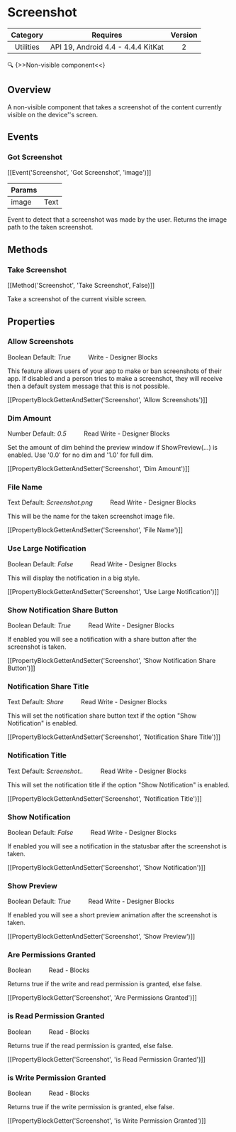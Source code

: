 # Screenshot

| Category | Requires | Version |
|:--------:|:-------:|:--------:|
|Utilities|API 19, Android 4.4 - 4.4.4 KitKat|2|

:mag: {>>Non-visible component<<}

## Overview

A non-visible component that takes a screenshot of the content currently visible on the device''s screen.

## Events

### Got Screenshot

[[Event('Screenshot', 'Got Screenshot', 'image')]]

| Params | []() |
|--------|------|
|image|Text|


Event to detect that a screenshot was made by the user. Returns the image path to the taken screenshot.

## Methods

### Take Screenshot

[[Method('Screenshot', 'Take Screenshot', False)]]

Take a screenshot of the current visible screen.

## Properties

### Allow Screenshots

<span class="chip chip-boolean">Boolean</span> <span class="chip chip-boolean">Default: <i>True</i></span>&nbsp;&nbsp;&nbsp;&nbsp;&nbsp;&nbsp;&nbsp;&nbsp;&nbsp;&nbsp;<span class="chip chip-rw">Write</span> - <span class="chip chip-bd">Designer</span> <span class="chip chip-bd">Blocks</span> 

This feature allows users of your app to make or ban screenshots of their app. If disabled and a person tries to make a screenshot, they will receive then a default system message that this is not possible.

[[PropertyBlockGetterAndSetter('Screenshot', 'Allow Screenshots')]]

### Dim Amount

<span class="chip chip-number">Number</span> <span class="chip chip-number">Default: <i>0.5</i></span>&nbsp;&nbsp;&nbsp;&nbsp;&nbsp;&nbsp;&nbsp;&nbsp;&nbsp;&nbsp;<span class="chip chip-rw">Read</span> <span class="chip chip-rw">Write</span> - <span class="chip chip-bd">Designer</span> <span class="chip chip-bd">Blocks</span> 

Set the amount of dim behind the preview window if ShowPreview(...) is enabled. Use '0.0' for no dim and '1.0' for full dim.

[[PropertyBlockGetterAndSetter('Screenshot', 'Dim Amount')]]

### File Name

<span class="chip chip-text">Text</span> <span class="chip chip-text">Default: <i>Screenshot.png</i></span>&nbsp;&nbsp;&nbsp;&nbsp;&nbsp;&nbsp;&nbsp;&nbsp;&nbsp;&nbsp;<span class="chip chip-rw">Read</span> <span class="chip chip-rw">Write</span> - <span class="chip chip-bd">Designer</span> <span class="chip chip-bd">Blocks</span> 

This will be the name for the taken screenshot image file.

[[PropertyBlockGetterAndSetter('Screenshot', 'File Name')]]

### Use Large Notification

<span class="chip chip-boolean">Boolean</span> <span class="chip chip-boolean">Default: <i>False</i></span>&nbsp;&nbsp;&nbsp;&nbsp;&nbsp;&nbsp;&nbsp;&nbsp;&nbsp;&nbsp;<span class="chip chip-rw">Read</span> <span class="chip chip-rw">Write</span> - <span class="chip chip-bd">Designer</span> <span class="chip chip-bd">Blocks</span> 

This will display the notification in a big style.

[[PropertyBlockGetterAndSetter('Screenshot', 'Use Large Notification')]]

### Show Notification Share Button

<span class="chip chip-boolean">Boolean</span> <span class="chip chip-boolean">Default: <i>True</i></span>&nbsp;&nbsp;&nbsp;&nbsp;&nbsp;&nbsp;&nbsp;&nbsp;&nbsp;&nbsp;<span class="chip chip-rw">Read</span> <span class="chip chip-rw">Write</span> - <span class="chip chip-bd">Designer</span> <span class="chip chip-bd">Blocks</span> 

If enabled you will see a notification with a share button after the screenshot is taken.

[[PropertyBlockGetterAndSetter('Screenshot', 'Show Notification Share Button')]]

### Notification Share Title

<span class="chip chip-text">Text</span> <span class="chip chip-text">Default: <i>Share</i></span>&nbsp;&nbsp;&nbsp;&nbsp;&nbsp;&nbsp;&nbsp;&nbsp;&nbsp;&nbsp;<span class="chip chip-rw">Read</span> <span class="chip chip-rw">Write</span> - <span class="chip chip-bd">Designer</span> <span class="chip chip-bd">Blocks</span> 

This will set the notification share button text if the option "Show Notification" is enabled.

[[PropertyBlockGetterAndSetter('Screenshot', 'Notification Share Title')]]

### Notification Title

<span class="chip chip-text">Text</span> <span class="chip chip-text">Default: <i>Screenshot..</i></span>&nbsp;&nbsp;&nbsp;&nbsp;&nbsp;&nbsp;&nbsp;&nbsp;&nbsp;&nbsp;<span class="chip chip-rw">Read</span> <span class="chip chip-rw">Write</span> - <span class="chip chip-bd">Designer</span> <span class="chip chip-bd">Blocks</span> 

This will set the notification title if the option "Show Notification" is enabled.

[[PropertyBlockGetterAndSetter('Screenshot', 'Notification Title')]]

### Show Notification

<span class="chip chip-boolean">Boolean</span> <span class="chip chip-boolean">Default: <i>False</i></span>&nbsp;&nbsp;&nbsp;&nbsp;&nbsp;&nbsp;&nbsp;&nbsp;&nbsp;&nbsp;<span class="chip chip-rw">Read</span> <span class="chip chip-rw">Write</span> - <span class="chip chip-bd">Designer</span> <span class="chip chip-bd">Blocks</span> 

If enabled you will see a notification in the statusbar after the screenshot is taken.

[[PropertyBlockGetterAndSetter('Screenshot', 'Show Notification')]]

### Show Preview

<span class="chip chip-boolean">Boolean</span> <span class="chip chip-boolean">Default: <i>True</i></span>&nbsp;&nbsp;&nbsp;&nbsp;&nbsp;&nbsp;&nbsp;&nbsp;&nbsp;&nbsp;<span class="chip chip-rw">Read</span> <span class="chip chip-rw">Write</span> - <span class="chip chip-bd">Designer</span> <span class="chip chip-bd">Blocks</span> 

If enabled you will see a short preview animation after the screenshot is taken.

[[PropertyBlockGetterAndSetter('Screenshot', 'Show Preview')]]

### Are Permissions Granted

<span class="chip chip-boolean">Boolean</span>&nbsp;&nbsp;&nbsp;&nbsp;&nbsp;&nbsp;&nbsp;&nbsp;&nbsp;&nbsp;<span class="chip chip-rw">Read</span> - <span class="chip chip-bd">Blocks</span> 

Returns true if the write and read permission is granted, else false.

[[PropertyBlockGetter('Screenshot', 'Are Permissions Granted')]]

### is Read Permission Granted

<span class="chip chip-boolean">Boolean</span>&nbsp;&nbsp;&nbsp;&nbsp;&nbsp;&nbsp;&nbsp;&nbsp;&nbsp;&nbsp;<span class="chip chip-rw">Read</span> - <span class="chip chip-bd">Blocks</span> 

Returns true if the read permission is granted, else false.

[[PropertyBlockGetter('Screenshot', 'is Read Permission Granted')]]

### is Write Permission Granted

<span class="chip chip-boolean">Boolean</span>&nbsp;&nbsp;&nbsp;&nbsp;&nbsp;&nbsp;&nbsp;&nbsp;&nbsp;&nbsp;<span class="chip chip-rw">Read</span> - <span class="chip chip-bd">Blocks</span> 

Returns true if the write permission is granted, else false.

[[PropertyBlockGetter('Screenshot', 'is Write Permission Granted')]]